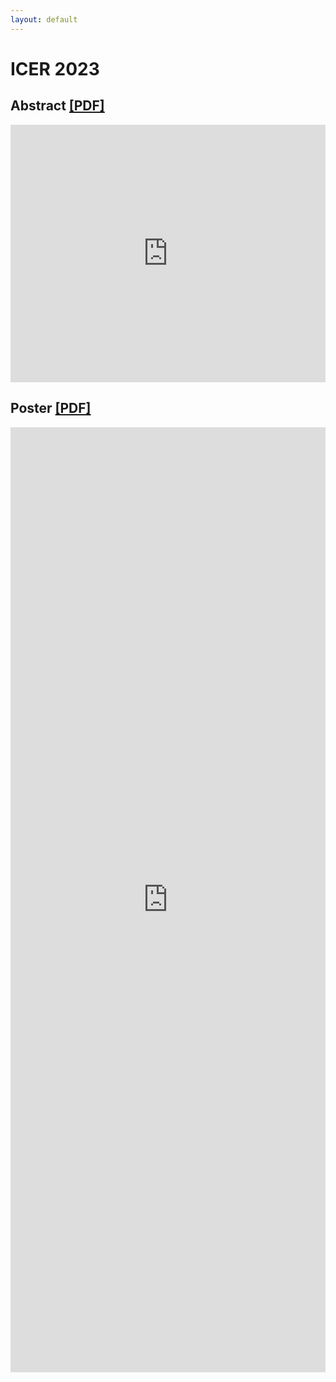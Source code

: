 ```yaml
---
layout: default
---
```


# ICER 2023

## Abstract <a href="/icer23_abstract.pdf">[PDF]</a>


<iframe id="pdfviewer" style="aspect-ratio: 11 / 9;" src="https://docs.google.com/gview?embedded=true&url=caryntran.com/icer23_abstract.pdf" frameborder="0" width="100%" ></iframe>



## Poster <a href="/icer23_poster.pdf">[PDF]</a>
<iframe id="pdfviewer" style="aspect-ratio: 1 / 3;" src="https://docs.google.com/gview?embedded=true&url=caryntran.com/icer23_poster.pdf" frameborder="0" width="100%" ></iframe>



